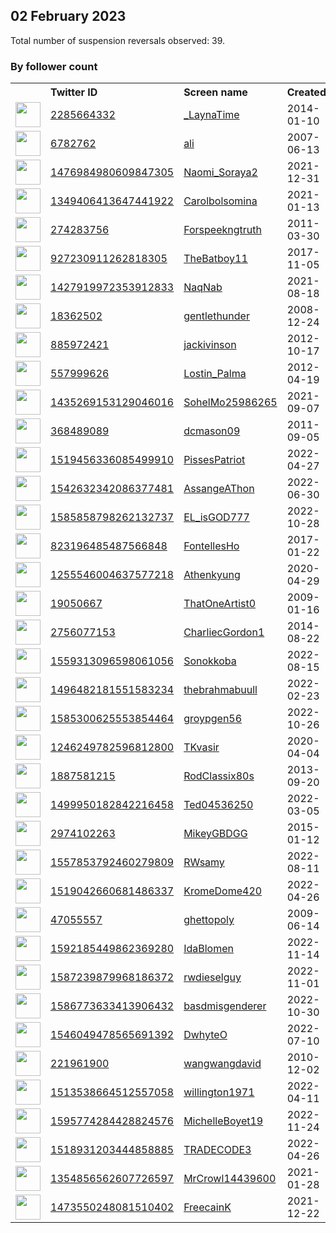 
## 02 February 2023
Total number of suspension reversals observed: 39.

### By follower count
<table><tr><th></th><th align="left">Twitter ID</th><th align="left">Screen name</th>
<th align="left">Created</th><th align="left">Status</th><th align="left">Suspended</th><th align="left">Followers</th>
<tr><td><a href="https://pbs.twimg.com/profile_images/1620593273692643328/2BjX4gpP_normal.jpg"><img src="https://pbs.twimg.com/profile_images/1620593273692643328/2BjX4gpP_normal.jpg" width="40px" height="40px" align="center"/></a></td><td><a href="https://twitter.com/intent/user?user_id=2285664332">2285664332</a></td><td><a href="https://twitter.com/_LaynaTime">_LaynaTime</a></td><td>2014-01-10</td><td align="center"></td><td>2023-01-19</td><td>397057</td></tr>
<tr><td><a href="https://pbs.twimg.com/profile_images/1305817044240261121/xWwXL2P3_normal.jpg"><img src="https://pbs.twimg.com/profile_images/1305817044240261121/xWwXL2P3_normal.jpg" width="40px" height="40px" align="center"/></a></td><td><a href="https://twitter.com/intent/user?user_id=6782762">6782762</a></td><td><a href="https://twitter.com/ali">ali</a></td><td>2007-06-13</td><td align="center"></td><td>2023-01-25</td><td>174556</td></tr>
<tr><td><a href="https://abs.twimg.com/sticky/default_profile_images/default_profile_normal.png"><img src="https://abs.twimg.com/sticky/default_profile_images/default_profile_normal.png" width="40px" height="40px" align="center"/></a></td><td><a href="https://twitter.com/intent/user?user_id=1476984980609847305">1476984980609847305</a></td><td><a href="https://twitter.com/Naomi_Soraya2">Naomi_Soraya2</a></td><td>2021-12-31</td><td align="center"></td><td>2023-01-01</td><td>163419</td></tr>
<tr><td><a href="https://pbs.twimg.com/profile_images/1579962198637649921/NtBe0ZTk_normal.jpg"><img src="https://pbs.twimg.com/profile_images/1579962198637649921/NtBe0ZTk_normal.jpg" width="40px" height="40px" align="center"/></a></td><td><a href="https://twitter.com/intent/user?user_id=1349406413647441922">1349406413647441922</a></td><td><a href="https://twitter.com/Carolbolsomina">Carolbolsomina</a></td><td>2021-01-13</td><td align="center"></td><td>2022-11-09</td><td>23464</td></tr>
<tr><td><a href="https://pbs.twimg.com/profile_images/1000385927204585474/TyPNxy5T_normal.jpg"><img src="https://pbs.twimg.com/profile_images/1000385927204585474/TyPNxy5T_normal.jpg" width="40px" height="40px" align="center"/></a></td><td><a href="https://twitter.com/intent/user?user_id=274283756">274283756</a></td><td><a href="https://twitter.com/Forspeekngtruth">Forspeekngtruth</a></td><td>2011-03-30</td><td align="center"></td><td></td><td>1627</td></tr>
<tr><td><a href="https://pbs.twimg.com/profile_images/1576968736032149508/YJkNq3EH_normal.jpg"><img src="https://pbs.twimg.com/profile_images/1576968736032149508/YJkNq3EH_normal.jpg" width="40px" height="40px" align="center"/></a></td><td><a href="https://twitter.com/intent/user?user_id=927230911262818305">927230911262818305</a></td><td><a href="https://twitter.com/TheBatboy11">TheBatboy11</a></td><td>2017-11-05</td><td align="center"></td><td>2023-01-28</td><td>1247</td></tr>
<tr><td><a href="https://pbs.twimg.com/profile_images/1502214302639476740/jjffNZxT_normal.jpg"><img src="https://pbs.twimg.com/profile_images/1502214302639476740/jjffNZxT_normal.jpg" width="40px" height="40px" align="center"/></a></td><td><a href="https://twitter.com/intent/user?user_id=1427919972353912833">1427919972353912833</a></td><td><a href="https://twitter.com/NaqNab">NaqNab</a></td><td>2021-08-18</td><td align="center"></td><td>2022-11-17</td><td>1214</td></tr>
<tr><td><a href="https://pbs.twimg.com/profile_images/1170682591009234944/PoxTcEro_normal.jpg"><img src="https://pbs.twimg.com/profile_images/1170682591009234944/PoxTcEro_normal.jpg" width="40px" height="40px" align="center"/></a></td><td><a href="https://twitter.com/intent/user?user_id=18362502">18362502</a></td><td><a href="https://twitter.com/gentlethunder">gentlethunder</a></td><td>2008-12-24</td><td align="center"></td><td></td><td>1201</td></tr>
<tr><td><a href="https://pbs.twimg.com/profile_images/783091280070844416/A2z3MAFM_normal.jpg"><img src="https://pbs.twimg.com/profile_images/783091280070844416/A2z3MAFM_normal.jpg" width="40px" height="40px" align="center"/></a></td><td><a href="https://twitter.com/intent/user?user_id=885972421">885972421</a></td><td><a href="https://twitter.com/jackivinson">jackivinson</a></td><td>2012-10-17</td><td align="center"></td><td>2022-11-22</td><td>1033</td></tr>
<tr><td><a href="https://pbs.twimg.com/profile_images/1407115359300247554/QBhfEbM1_normal.jpg"><img src="https://pbs.twimg.com/profile_images/1407115359300247554/QBhfEbM1_normal.jpg" width="40px" height="40px" align="center"/></a></td><td><a href="https://twitter.com/intent/user?user_id=557999626">557999626</a></td><td><a href="https://twitter.com/Lostin_Palma">Lostin_Palma</a></td><td>2012-04-19</td><td align="center"></td><td>2022-12-05</td><td>707</td></tr>
<tr><td><a href="https://pbs.twimg.com/profile_images/1610711724818321409/SHXMvC8V_normal.jpg"><img src="https://pbs.twimg.com/profile_images/1610711724818321409/SHXMvC8V_normal.jpg" width="40px" height="40px" align="center"/></a></td><td><a href="https://twitter.com/intent/user?user_id=1435269153129046016">1435269153129046016</a></td><td><a href="https://twitter.com/SohelMo25986265">SohelMo25986265</a></td><td>2021-09-07</td><td align="center"></td><td>2023-01-27</td><td>694</td></tr>
<tr><td><a href="https://pbs.twimg.com/profile_images/933922919654313984/cUEmvlzh_normal.jpg"><img src="https://pbs.twimg.com/profile_images/933922919654313984/cUEmvlzh_normal.jpg" width="40px" height="40px" align="center"/></a></td><td><a href="https://twitter.com/intent/user?user_id=368489089">368489089</a></td><td><a href="https://twitter.com/dcmason09">dcmason09</a></td><td>2011-09-05</td><td align="center">🔒</td><td></td><td>622</td></tr>
<tr><td><a href="https://pbs.twimg.com/profile_images/1542921565817520128/4Qq8NrmP_normal.jpg"><img src="https://pbs.twimg.com/profile_images/1542921565817520128/4Qq8NrmP_normal.jpg" width="40px" height="40px" align="center"/></a></td><td><a href="https://twitter.com/intent/user?user_id=1519456336085499910">1519456336085499910</a></td><td><a href="https://twitter.com/PissesPatriot">PissesPatriot</a></td><td>2022-04-27</td><td align="center"></td><td>2022-12-28</td><td>361</td></tr>
<tr><td><a href="https://pbs.twimg.com/profile_images/1553982725023043587/44YW9Uoz_normal.jpg"><img src="https://pbs.twimg.com/profile_images/1553982725023043587/44YW9Uoz_normal.jpg" width="40px" height="40px" align="center"/></a></td><td><a href="https://twitter.com/intent/user?user_id=1542632342086377481">1542632342086377481</a></td><td><a href="https://twitter.com/AssangeAThon">AssangeAThon</a></td><td>2022-06-30</td><td align="center"></td><td>2022-11-09</td><td>346</td></tr>
<tr><td><a href="https://pbs.twimg.com/profile_images/1585859204853764098/VZodI44h_normal.jpg"><img src="https://pbs.twimg.com/profile_images/1585859204853764098/VZodI44h_normal.jpg" width="40px" height="40px" align="center"/></a></td><td><a href="https://twitter.com/intent/user?user_id=1585858798262132737">1585858798262132737</a></td><td><a href="https://twitter.com/EL_isGOD777">EL_isGOD777</a></td><td>2022-10-28</td><td align="center"></td><td>2023-01-10</td><td>269</td></tr>
<tr><td><a href="https://pbs.twimg.com/profile_images/823279514159616000/LqWhy6MN_normal.jpg"><img src="https://pbs.twimg.com/profile_images/823279514159616000/LqWhy6MN_normal.jpg" width="40px" height="40px" align="center"/></a></td><td><a href="https://twitter.com/intent/user?user_id=823196485487566848">823196485487566848</a></td><td><a href="https://twitter.com/FontellesHo">FontellesHo</a></td><td>2017-01-22</td><td align="center"></td><td>2022-12-09</td><td>237</td></tr>
<tr><td><a href="https://pbs.twimg.com/profile_images/1600136095597219842/jYdg1u_m_normal.jpg"><img src="https://pbs.twimg.com/profile_images/1600136095597219842/jYdg1u_m_normal.jpg" width="40px" height="40px" align="center"/></a></td><td><a href="https://twitter.com/intent/user?user_id=1255546004637577218">1255546004637577218</a></td><td><a href="https://twitter.com/Athenkyung">Athenkyung</a></td><td>2020-04-29</td><td align="center"></td><td>2022-12-27</td><td>214</td></tr>
<tr><td><a href="https://pbs.twimg.com/profile_images/1603222416192413698/LH3bnruP_normal.png"><img src="https://pbs.twimg.com/profile_images/1603222416192413698/LH3bnruP_normal.png" width="40px" height="40px" align="center"/></a></td><td><a href="https://twitter.com/intent/user?user_id=19050667">19050667</a></td><td><a href="https://twitter.com/ThatOneArtist0">ThatOneArtist0</a></td><td>2009-01-16</td><td align="center">🔒</td><td>2023-01-12</td><td>201</td></tr>
<tr><td><a href="https://pbs.twimg.com/profile_images/847622814521634816/EaOFcTj__normal.jpg"><img src="https://pbs.twimg.com/profile_images/847622814521634816/EaOFcTj__normal.jpg" width="40px" height="40px" align="center"/></a></td><td><a href="https://twitter.com/intent/user?user_id=2756077153">2756077153</a></td><td><a href="https://twitter.com/CharliecGordon1">CharliecGordon1</a></td><td>2014-08-22</td><td align="center">🔒</td><td></td><td>150</td></tr>
<tr><td><a href="https://pbs.twimg.com/profile_images/1606880376764375040/PjrvxoxL_normal.jpg"><img src="https://pbs.twimg.com/profile_images/1606880376764375040/PjrvxoxL_normal.jpg" width="40px" height="40px" align="center"/></a></td><td><a href="https://twitter.com/intent/user?user_id=1559313096598061056">1559313096598061056</a></td><td><a href="https://twitter.com/Sonokkoba">Sonokkoba</a></td><td>2022-08-15</td><td align="center"></td><td>2023-01-02</td><td>144</td></tr>
<tr><td><a href="https://pbs.twimg.com/profile_images/1590142181527810048/NV2ZCcpy_normal.jpg"><img src="https://pbs.twimg.com/profile_images/1590142181527810048/NV2ZCcpy_normal.jpg" width="40px" height="40px" align="center"/></a></td><td><a href="https://twitter.com/intent/user?user_id=1496482181551583234">1496482181551583234</a></td><td><a href="https://twitter.com/thebrahmabuull">thebrahmabuull</a></td><td>2022-02-23</td><td align="center"></td><td>2022-12-01</td><td>138</td></tr>
<tr><td><a href="https://pbs.twimg.com/profile_images/1600761656996466688/WzDYpHwa_normal.jpg"><img src="https://pbs.twimg.com/profile_images/1600761656996466688/WzDYpHwa_normal.jpg" width="40px" height="40px" align="center"/></a></td><td><a href="https://twitter.com/intent/user?user_id=1585300625553854464">1585300625553854464</a></td><td><a href="https://twitter.com/groypgen56">groypgen56</a></td><td>2022-10-26</td><td align="center"></td><td>2022-12-21</td><td>124</td></tr>
<tr><td><a href="https://pbs.twimg.com/profile_images/1270744423287193600/07dZkXPh_normal.jpg"><img src="https://pbs.twimg.com/profile_images/1270744423287193600/07dZkXPh_normal.jpg" width="40px" height="40px" align="center"/></a></td><td><a href="https://twitter.com/intent/user?user_id=1246249782596812800">1246249782596812800</a></td><td><a href="https://twitter.com/TKvasir">TKvasir</a></td><td>2020-04-04</td><td align="center"></td><td>2023-01-30</td><td>114</td></tr>
<tr><td><a href="https://pbs.twimg.com/profile_images/1587153668004057089/KQ8GbPdU_normal.jpg"><img src="https://pbs.twimg.com/profile_images/1587153668004057089/KQ8GbPdU_normal.jpg" width="40px" height="40px" align="center"/></a></td><td><a href="https://twitter.com/intent/user?user_id=1887581215">1887581215</a></td><td><a href="https://twitter.com/RodClassix80s">RodClassix80s</a></td><td>2013-09-20</td><td align="center"></td><td>2022-11-22</td><td>101</td></tr>
<tr><td><a href="https://pbs.twimg.com/profile_images/1557156541735788544/7wHWKKPD_normal.jpg"><img src="https://pbs.twimg.com/profile_images/1557156541735788544/7wHWKKPD_normal.jpg" width="40px" height="40px" align="center"/></a></td><td><a href="https://twitter.com/intent/user?user_id=1499950182842216458">1499950182842216458</a></td><td><a href="https://twitter.com/Ted04536250">Ted04536250</a></td><td>2022-03-05</td><td align="center"></td><td>2022-10-27</td><td>94</td></tr>
<tr><td><a href="https://pbs.twimg.com/profile_images/1407175700512133125/wLBhlaGu_normal.jpg"><img src="https://pbs.twimg.com/profile_images/1407175700512133125/wLBhlaGu_normal.jpg" width="40px" height="40px" align="center"/></a></td><td><a href="https://twitter.com/intent/user?user_id=2974102263">2974102263</a></td><td><a href="https://twitter.com/MikeyGBDGG">MikeyGBDGG</a></td><td>2015-01-12</td><td align="center"></td><td></td><td>79</td></tr>
<tr><td><a href="https://pbs.twimg.com/profile_images/1592306222568558592/euY5TsO8_normal.jpg"><img src="https://pbs.twimg.com/profile_images/1592306222568558592/euY5TsO8_normal.jpg" width="40px" height="40px" align="center"/></a></td><td><a href="https://twitter.com/intent/user?user_id=1557853792460279809">1557853792460279809</a></td><td><a href="https://twitter.com/RWsamy">RWsamy</a></td><td>2022-08-11</td><td align="center"></td><td>2022-12-11</td><td>68</td></tr>
<tr><td><a href="https://pbs.twimg.com/profile_images/1519042811433168896/7SI8ogcC_normal.jpg"><img src="https://pbs.twimg.com/profile_images/1519042811433168896/7SI8ogcC_normal.jpg" width="40px" height="40px" align="center"/></a></td><td><a href="https://twitter.com/intent/user?user_id=1519042660681486337">1519042660681486337</a></td><td><a href="https://twitter.com/KromeDome420">KromeDome420</a></td><td>2022-04-26</td><td align="center"></td><td>2023-01-28</td><td>61</td></tr>
<tr><td><a href="https://pbs.twimg.com/profile_images/308520498/maximghetto_normal.jpg"><img src="https://pbs.twimg.com/profile_images/308520498/maximghetto_normal.jpg" width="40px" height="40px" align="center"/></a></td><td><a href="https://twitter.com/intent/user?user_id=47055557">47055557</a></td><td><a href="https://twitter.com/ghettopoly">ghettopoly</a></td><td>2009-06-14</td><td align="center"></td><td>2022-12-31</td><td>55</td></tr>
<tr><td><a href="https://pbs.twimg.com/profile_images/1596257272094654465/vnR5Xtoh_normal.jpg"><img src="https://pbs.twimg.com/profile_images/1596257272094654465/vnR5Xtoh_normal.jpg" width="40px" height="40px" align="center"/></a></td><td><a href="https://twitter.com/intent/user?user_id=1592185449862369280">1592185449862369280</a></td><td><a href="https://twitter.com/IdaBlomen">IdaBlomen</a></td><td>2022-11-14</td><td align="center"></td><td>2022-12-11</td><td>54</td></tr>
<tr><td><a href="https://pbs.twimg.com/profile_images/1587240400695267328/CR-J1nr1_normal.jpg"><img src="https://pbs.twimg.com/profile_images/1587240400695267328/CR-J1nr1_normal.jpg" width="40px" height="40px" align="center"/></a></td><td><a href="https://twitter.com/intent/user?user_id=1587239879968186372">1587239879968186372</a></td><td><a href="https://twitter.com/rwdieselguy">rwdieselguy</a></td><td>2022-11-01</td><td align="center"></td><td>2023-01-01</td><td>37</td></tr>
<tr><td><a href="https://pbs.twimg.com/profile_images/1586801563019919364/GJ2CMQI__normal.jpg"><img src="https://pbs.twimg.com/profile_images/1586801563019919364/GJ2CMQI__normal.jpg" width="40px" height="40px" align="center"/></a></td><td><a href="https://twitter.com/intent/user?user_id=1586773633413906432">1586773633413906432</a></td><td><a href="https://twitter.com/basdmisgenderer">basdmisgenderer</a></td><td>2022-10-30</td><td align="center"></td><td>2022-11-20</td><td>30</td></tr>
<tr><td><a href="https://pbs.twimg.com/profile_images/1546051027912237056/oqoGjr1o_normal.jpg"><img src="https://pbs.twimg.com/profile_images/1546051027912237056/oqoGjr1o_normal.jpg" width="40px" height="40px" align="center"/></a></td><td><a href="https://twitter.com/intent/user?user_id=1546049478565691392">1546049478565691392</a></td><td><a href="https://twitter.com/DwhyteO">DwhyteO</a></td><td>2022-07-10</td><td align="center"></td><td>2023-01-19</td><td>27</td></tr>
<tr><td><a href="https://pbs.twimg.com/profile_images/829734469502316544/t32eYIr3_normal.jpg"><img src="https://pbs.twimg.com/profile_images/829734469502316544/t32eYIr3_normal.jpg" width="40px" height="40px" align="center"/></a></td><td><a href="https://twitter.com/intent/user?user_id=221961900">221961900</a></td><td><a href="https://twitter.com/wangwangdavid">wangwangdavid</a></td><td>2010-12-02</td><td align="center"></td><td>2023-01-27</td><td>13</td></tr>
<tr><td><a href="https://pbs.twimg.com/profile_images/1592888150266970113/E3sRaIqf_normal.jpg"><img src="https://pbs.twimg.com/profile_images/1592888150266970113/E3sRaIqf_normal.jpg" width="40px" height="40px" align="center"/></a></td><td><a href="https://twitter.com/intent/user?user_id=1513538664512557058">1513538664512557058</a></td><td><a href="https://twitter.com/willington1971">willington1971</a></td><td>2022-04-11</td><td align="center"></td><td>2022-11-17</td><td>11</td></tr>
<tr><td><a href="https://pbs.twimg.com/profile_images/1595775229321572352/wrA5kVli_normal.jpg"><img src="https://pbs.twimg.com/profile_images/1595775229321572352/wrA5kVli_normal.jpg" width="40px" height="40px" align="center"/></a></td><td><a href="https://twitter.com/intent/user?user_id=1595774284428824576">1595774284428824576</a></td><td><a href="https://twitter.com/MichelleBoyet19">MichelleBoyet19</a></td><td>2022-11-24</td><td align="center"></td><td>2023-01-16</td><td>11</td></tr>
<tr><td><a href="https://pbs.twimg.com/profile_images/1589075195247083521/Pkx9BwIT_normal.jpg"><img src="https://pbs.twimg.com/profile_images/1589075195247083521/Pkx9BwIT_normal.jpg" width="40px" height="40px" align="center"/></a></td><td><a href="https://twitter.com/intent/user?user_id=1518931203444858885">1518931203444858885</a></td><td><a href="https://twitter.com/TRADECODE3">TRADECODE3</a></td><td>2022-04-26</td><td align="center"></td><td>2023-01-04</td><td>2</td></tr>
<tr><td><a href="https://abs.twimg.com/sticky/default_profile_images/default_profile_normal.png"><img src="https://abs.twimg.com/sticky/default_profile_images/default_profile_normal.png" width="40px" height="40px" align="center"/></a></td><td><a href="https://twitter.com/intent/user?user_id=1354856562607726597">1354856562607726597</a></td><td><a href="https://twitter.com/MrCrowl14439600">MrCrowl14439600</a></td><td>2021-01-28</td><td align="center"></td><td>2022-05-14</td><td>0</td></tr>
<tr><td><a href="https://pbs.twimg.com/profile_images/1569643687382253575/G0PfKppn_normal.jpg"><img src="https://pbs.twimg.com/profile_images/1569643687382253575/G0PfKppn_normal.jpg" width="40px" height="40px" align="center"/></a></td><td><a href="https://twitter.com/intent/user?user_id=1473550248081510402">1473550248081510402</a></td><td><a href="https://twitter.com/FreecainK">FreecainK</a></td><td>2021-12-22</td><td align="center"></td><td>2022-12-25</td><td>0</td></tr>
</table>

